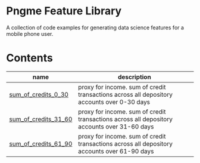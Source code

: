 
# Pngme Feature Library
A collection of code examples for generating data science features for a mobile phone user.

# Contents
| name  | description |
| ----- | ----------- |
| [sum_of_credits_0_30](lib/sum_of_credits/sum_of_credits/sum_of_credits.py) | proxy for income. sum of credit transactions across all depository accounts over 0-30 days |
| [sum_of_credits_31_60](lib/sum_of_credits/sum_of_credits/sum_of_credits.py) | proxy for income. sum of credit transactions across all depository accounts over 31-60 days |
| [sum_of_credits_61_90](lib/sum_of_credits/sum_of_credits/sum_of_credits.py) | proxy for income. sum of credit transactions across all depository accounts over 61-90 days |
